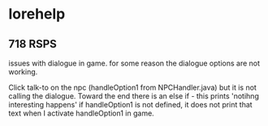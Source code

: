 # lorehelp

## 718 RSPS ##

issues with dialogue in game. for some reason the dialogue options are not working.

Click talk-to on the npc (handleOption1 from NPCHandler.java) but it is not calling the dialogue. Toward the end there is an else if - this prints 'notihng interesting happens'
if handleOption1 is not defined, it does not print that text when I activate handleOption1 in game.
